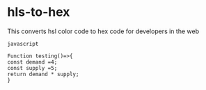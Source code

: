 ﻿# hls-to-hex

This converts hsl color code to hex code for developers in the web

```
javascript 

Function testing()=>{
const demand =4;
const supply =5;
return demand * supply;
}

```
